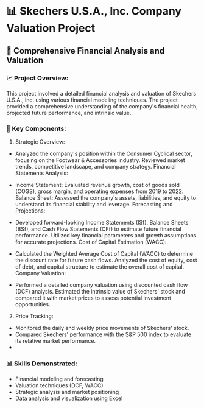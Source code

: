 # 📊 Skechers U.S.A., Inc. Company Valuation Project


## 🏢 Comprehensive Financial Analysis and Valuation

### 📈 Project Overview:

This project involved a detailed financial analysis and valuation of Skechers U.S.A., Inc. using various financial modeling techniques. The project provided a comprehensive understanding of the company's financial health, projected future performance, and intrinsic value.

### 🚀 Key Components:

1. Strategic Overview:

  - Analyzed the company's position within the Consumer Cyclical sector, focusing on the Footwear & Accessories industry.
Reviewed market trends, competitive landscape, and company strategy.
Financial Statements Analysis:

  - Income Statement: Evaluated revenue growth, cost of goods sold (COGS), gross margin, and operating expenses from 2019 to 2022.
Balance Sheet: Assessed the company's assets, liabilities, and equity to understand its financial stability and leverage.
Forecasting and Projections:

  - Developed forward-looking Income Statements (ISf), Balance Sheets (BSf), and Cash Flow Statements (CFf) to estimate future financial performance.
Utilized key financial parameters and growth assumptions for accurate projections.
Cost of Capital Estimation (WACC):

  - Calculated the Weighted Average Cost of Capital (WACC) to determine the discount rate for future cash flows.
Analyzed the cost of equity, cost of debt, and capital structure to estimate the overall cost of capital.
Company Valuation:

  - Performed a detailed company valuation using discounted cash flow (DCF) analysis.
Estimated the intrinsic value of Skechers' stock and compared it with market prices to assess potential investment opportunities.

2. Price Tracking:

  - Monitored the daily and weekly price movements of Skechers' stock.
  - Compared Skechers' performance with the S&P 500 index to evaluate its relative market performance.
  - 
### 📊 Skills Demonstrated:

  - Financial modeling and forecasting
  - Valuation techniques (DCF, WACC)
  - Strategic analysis and market positioning
  - Data analysis and visualization using Excel

